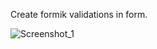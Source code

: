 Create formik validations in form.

![Screenshot_1](https://github.com/kunalBari5557/memories_mern_app/assets/96560938/86236c0c-565c-4569-b41f-da35734ed5cb)
